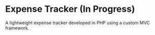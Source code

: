 # Expense Tracker (In Progress)

A lightweight expense tracker developed in PHP using a custom MVC framework.
